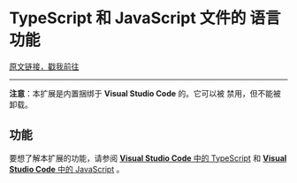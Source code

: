 # TypeScript 和 JavaScript 文件的 语言功能

[原文链接，戳我前往](https://github.com/microsoft/vscode/tree/main/extensions/typescript-language-features)

------

**注意**：本扩展是内置捆绑于 **Visual Studio Code** 的。它可以被 禁用，但不能被 卸载。

## 功能

要想了解本扩展的功能，请参阅 [**Visual Studio Code** 中的 TypeScript](https://code.visualstudio.com/docs/languages/typescript) 和 [**Visual Studio Code** 中的 JavaScript](https://code.visualstudio.com/docs/languages/javascript) 。
